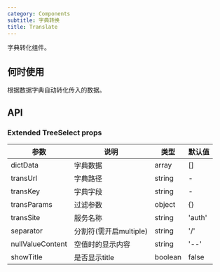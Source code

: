 ```yaml
---
category: Components
subtitle: 字典转换
title: Translate
---
```


字典转化组件。

## 何时使用

根据数据字典自动转化传入的数据。

## API

### Extended TreeSelect props

| 参数               | 说明               | 类型      | 默认值    |
| ---------------- | ---------------- | ------- | ------ |
| dictData         | 字典数据             | array   | []     |
| transUrl         | 字典路径             | string  | -      |
| transKey         | 字典字段             | string  | -      |
| transParams      | 过滤参数             | object  | {}     |
| transSite        | 服务名称             | string  | 'auth' |
| separator        | 分割符(需开启multiple) | string  | '/'    |
| nullValueContent | 空值时的显示内容            | string  | '--'   |
| showTitle        |  是否显示title                | boolean | false  |
